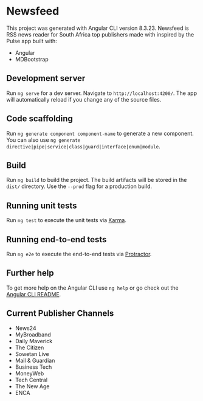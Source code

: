 # Newsfeed

This project was generated with Angular CLI version 8.3.23. Newsfeed is RSS news reader for South Africa top publishers made with inspired by the Pulse app built with:
- Angular
- MDBootstrap

## Development server

Run `ng serve` for a dev server. Navigate to `http://localhost:4200/`. The app will automatically reload if you change any of the source files.

## Code scaffolding

Run `ng generate component component-name` to generate a new component. You can also use `ng generate directive|pipe|service|class|guard|interface|enum|module`.

## Build

Run `ng build` to build the project. The build artifacts will be stored in the `dist/` directory. Use the `--prod` flag for a production build.

## Running unit tests

Run `ng test` to execute the unit tests via [Karma](https://karma-runner.github.io).

## Running end-to-end tests

Run `ng e2e` to execute the end-to-end tests via [Protractor](http://www.protractortest.org/).

## Further help

To get more help on the Angular CLI use `ng help` or go check out the [Angular CLI README](https://github.com/angular/angular-cli/blob/master/README.md).

## Current Publisher Channels

- News24
- MyBroadband
- Daily Maverick
- The Citizen
- Sowetan Live
- Mail & Guardian 
- Business Tech
- MoneyWeb
- Tech Central
- The New Age
- ENCA
